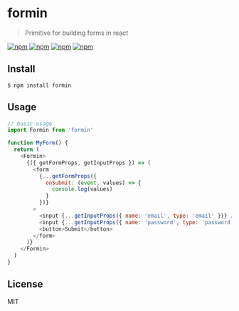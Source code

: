 # formin

> Primitive for building forms in react

[![npm](https://badgen.net/npm/v/formin)](https://www.npmjs.com/package/formin)
[![npm](https://badgen.net/npm/license/formin)](https://www.npmjs.com/package/formin)
[![npm](https://badgen.net/npm/dm/formin)](https://www.npmjs.com/package/formin)
[![npm](https://badgen.net/bundlephobia/minzip/formin)](https://bundlephobia.com/result?p=formin)

## Install

```
$ npm install formin
```

## Usage
```js
// basic usage
import Formin from 'formin'

function MyForm() {
  return (
    <Formin>
      {({ getFormProps, getInputProps }) => (
        <form 
          {...getFormProps({ 
            onSubmit: (event, values) => { 
              console.log(values)  
            } 
          })}
        >
          <input {...getInputProps({ name: 'email', type: 'email' })} />
          <input {...getInputProps({ name: 'password', type: 'password' })} />
          <button>Submit</button>
        </form>
      )}
    </Formin>
  )
}
```

## License

MIT
